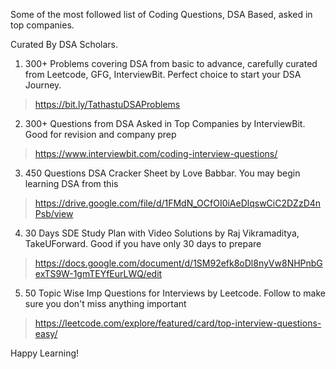 Some of the most followed list of Coding Questions, DSA Based, asked in top companies.

Curated By DSA Scholars.

1. 300+ Problems covering DSA from basic to advance, carefully curated from Leetcode, GFG, InterviewBit. Perfect choice to start your DSA Journey. 
> https://bit.ly/TathastuDSAProblems

2. 300+ Questions from DSA Asked in Top Companies by InterviewBit. Good for revision and company prep 
> https://www.interviewbit.com/coding-interview-questions/

3. 450 Questions DSA Cracker Sheet by Love Babbar. You may begin learning DSA from this 
> https://drive.google.com/file/d/1FMdN_OCfOI0iAeDlqswCiC2DZzD4nPsb/view

4. 30 Days SDE Study Plan with Video Solutions by Raj Vikramaditya, TakeUForward. Good if you have only 30 days to prepare 
> https://docs.google.com/document/d/1SM92efk8oDl8nyVw8NHPnbGexTS9W-1gmTEYfEurLWQ/edit

5. 50 Topic Wise Imp Questions for Interviews by Leetcode. Follow to make sure you don't miss anything important 
> https://leetcode.com/explore/featured/card/top-interview-questions-easy/

Happy Learning!
